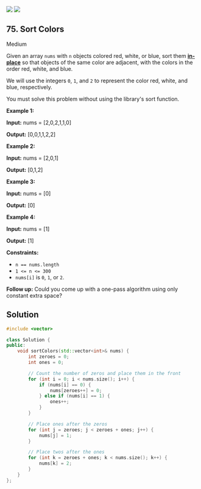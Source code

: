 [![](https://img.shields.io/github/stars/LeetCode-in-Cpp/LeetCode-in-Cpp?label=Stars&style=flat-square)](https://github.com/LeetCode-in-Cpp/LeetCode-in-Cpp)
[![](https://img.shields.io/github/forks/LeetCode-in-Cpp/LeetCode-in-Cpp?label=Fork%20me%20on%20GitHub%20&style=flat-square)](https://github.com/LeetCode-in-Cpp/LeetCode-in-Cpp/fork)

## 75\. Sort Colors

Medium

Given an array `nums` with `n` objects colored red, white, or blue, sort them **[in-place](https://en.wikipedia.org/wiki/In-place_algorithm)** so that objects of the same color are adjacent, with the colors in the order red, white, and blue.

We will use the integers `0`, `1`, and `2` to represent the color red, white, and blue, respectively.

You must solve this problem without using the library's sort function.

**Example 1:**

**Input:** nums = [2,0,2,1,1,0]

**Output:** [0,0,1,1,2,2] 

**Example 2:**

**Input:** nums = [2,0,1]

**Output:** [0,1,2] 

**Example 3:**

**Input:** nums = [0]

**Output:** [0] 

**Example 4:**

**Input:** nums = [1]

**Output:** [1] 

**Constraints:**

*   `n == nums.length`
*   `1 <= n <= 300`
*   `nums[i]` is `0`, `1`, or `2`.

**Follow up:** Could you come up with a one-pass algorithm using only constant extra space?

## Solution

```cpp
#include <vector>

class Solution {
public:
    void sortColors(std::vector<int>& nums) {
        int zeroes = 0;
        int ones = 0;

        // Count the number of zeros and place them in the front
        for (int i = 0; i < nums.size(); i++) {
            if (nums[i] == 0) {
                nums[zeroes++] = 0;
            } else if (nums[i] == 1) {
                ones++;
            }
        }

        // Place ones after the zeros
        for (int j = zeroes; j < zeroes + ones; j++) {
            nums[j] = 1;
        }

        // Place twos after the ones
        for (int k = zeroes + ones; k < nums.size(); k++) {
            nums[k] = 2;
        }
    }
};
```